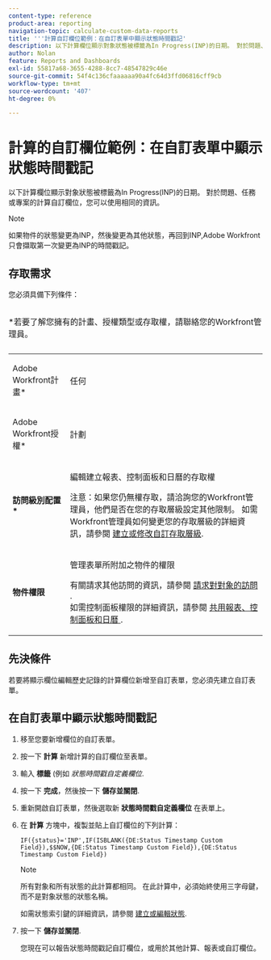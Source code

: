 ```yaml
---
content-type: reference
product-area: reporting
navigation-topic: calculate-custom-data-reports
title: '''計算自訂欄位範例：在自訂表單中顯示狀態時間戳記'
description: 以下計算欄位顯示對象狀態被標籤為In Progress(INP)的日期。 對於問題、任務或專案的計算自訂欄位，您可以使用相同的資訊。
author: Nolan
feature: Reports and Dashboards
exl-id: 55817a68-3655-4288-8cc7-48547829c46e
source-git-commit: 54f4c136cfaaaaaa90a4fc64d3ffd06816cff9cb
workflow-type: tm+mt
source-wordcount: '407'
ht-degree: 0%

---
```


# 計算的自訂欄位範例：在自訂表單中顯示狀態時間戳記

以下計算欄位顯示對象狀態被標籤為In Progress(INP)的日期。 對於問題、任務或專案的計算自訂欄位，您可以使用相同的資訊。

>[!NOTE]
>
>如果物件的狀態變更為INP，然後變更為其他狀態，再回到INP,Adobe Workfront只會擷取第一次變更為INP的時間戳記。

## 存取需求

您必須具備下列條件：

<table style="table-layout:auto"> 
 <caption style="text-align: left;"> 
  <p>*若要了解您擁有的計畫、授權類型或存取權，請聯絡您的Workfront管理員。</p> 
 </caption> 
 <col> 
 </col> 
 <col> 
 </col> 
 <tbody> 
  <tr> 
   <td> <p>Adobe Workfront計畫*</p> </td> 
   <td>任何</td> 
  </tr> 
  <tr> 
   <td> <p>Adobe Workfront授權*</p> </td> 
   <td> <p>計劃 </p> </td> 
  </tr> 
  <tr> 
   <td><strong>訪問級別配置*</strong> </td> 
   <td> <p>編輯建立報表、控制面板和日曆的存取權</p> <p>注意：如果您仍無權存取，請洽詢您的Workfront管理員，他們是否在您的存取層級設定其他限制。 如需Workfront管理員如何變更您的存取層級的詳細資訊，請參閱 <a href="../../../administration-and-setup/add-users/configure-and-grant-access/create-modify-access-levels.md" class="MCXref xref">建立或修改自訂存取層級</a>.</p> </td> 
  </tr> 
  <tr> 
   <td> <p><strong>物件權限</strong> </p> </td> 
   <td> <p>管理表單所附加之物件的權限</p> <p>有關請求其他訪問的資訊，請參閱 <a href="../../../workfront-basics/grant-and-request-access-to-objects/request-access.md" class="MCXref xref">請求對對象的訪問 </a>.<br>如需控制面板權限的詳細資訊，請參閱 <a href="../../../workfront-basics/grant-and-request-access-to-objects/permissions-reports-dashboards-calendars.md" class="MCXref xref">共用報表、控制面板和日曆 </a>.</p> </td> 
  </tr> 
 </tbody> 
</table>

## 先決條件

若要將顯示欄位編輯歷史記錄的計算欄位新增至自訂表單，您必須先建立自訂表單。

## 在自訂表單中顯示狀態時間戳記

1. 移至您要新增欄位的自訂表單。
1. 按一下 **計算** 新增計算的自訂欄位至表單。
1. 輸入 **標籤** (例如 *狀態時間戳自定義欄位*.
1. 按一下 **完成**，然後按一下 **儲存並關閉**.
1. 重新開啟自訂表單，然後選取新 **狀態時間戳自定義欄位** 在表單上。
1. 在 **計算** 方塊中，複製並貼上自訂欄位的下列計算：

   ```
   IF({status}='INP',IF(ISBLANK({DE:Status Timestamp Custom Field}),$$NOW,{DE:Status Timestamp Custom Field}),{DE:Status Timestamp Custom Field})  
   ```

   >[!NOTE]
   >
   >所有對象和所有狀態的此計算都相同。 在此計算中，必須始終使用三字母鍵，而不是對象狀態的狀態名稱。
   >
   >如需狀態索引鍵的詳細資訊，請參閱 [建立或編輯狀態](../../../administration-and-setup/customize-workfront/creating-custom-status-and-priority-labels/create-or-edit-a-status.md).

1. 按一下 **儲存並關閉**.

   您現在可以報告狀態時間戳記自訂欄位，或用於其他計算、報表或自訂欄位。
